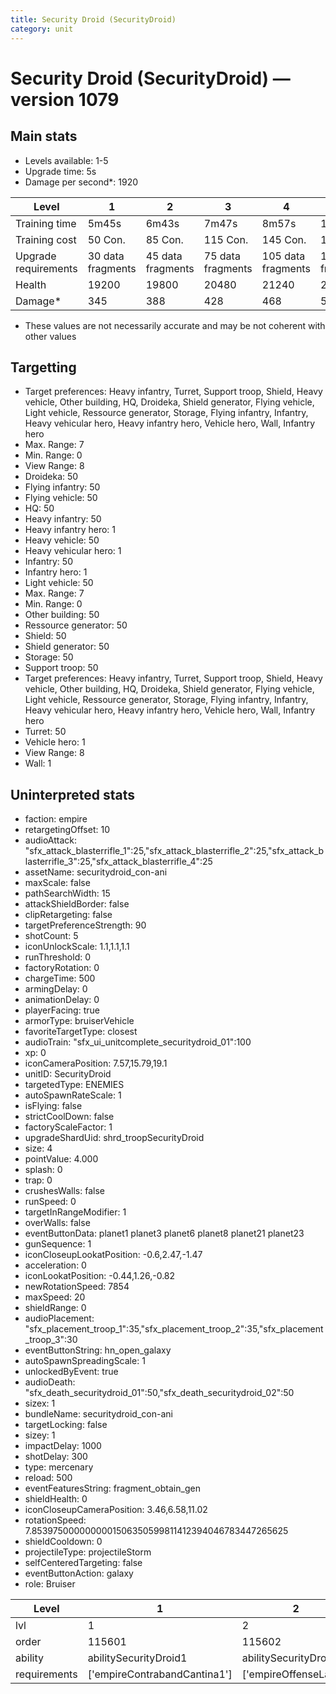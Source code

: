 ```yaml
---
title: Security Droid (SecurityDroid)
category: unit
---
```


# Security Droid (SecurityDroid) — version 1079

## Main stats

  * Levels available: 1-5
  * Upgrade time: 5s
  * Damage per second*: 1920

|Level               |1                |2                |3                |4                 |5                 |
|--------------------|-----------------|-----------------|-----------------|------------------|------------------|
|Training time       |5m45s            |6m43s            |7m47s            |8m57s             |10m13s            |
|Training cost       |50 Con.          |85 Con.          |115 Con.         |145 Con.          |175 Con.          |
|Upgrade requirements|30 data fragments|45 data fragments|75 data fragments|105 data fragments|135 data fragments|
|Health              |19200            |19800            |20480            |21240             |22080             |
|Damage*             |345              |388              |428              |468               |508               |

* These values are not necessarily accurate and may be not coherent with other values

## Targetting

  * Target preferences: Heavy infantry, Turret, Support troop, Shield, Heavy vehicle, Other building, HQ, Droideka, Shield generator, Flying vehicle, Light vehicle, Ressource generator, Storage, Flying infantry, Infantry, Heavy vehicular hero, Heavy infantry hero, Vehicle hero, Wall, Infantry hero
  * Max. Range: 7
  * Min. Range: 0
  * View Range: 8
  * Droideka: 50
  * Flying infantry: 50
  * Flying vehicle: 50
  * HQ: 50
  * Heavy infantry: 50
  * Heavy infantry hero: 1
  * Heavy vehicle: 50
  * Heavy vehicular hero: 1
  * Infantry: 50
  * Infantry hero: 1
  * Light vehicle: 50
  * Max. Range: 7
  * Min. Range: 0
  * Other building: 50
  * Ressource generator: 50
  * Shield: 50
  * Shield generator: 50
  * Storage: 50
  * Support troop: 50
  * Target preferences: Heavy infantry, Turret, Support troop, Shield, Heavy vehicle, Other building, HQ, Droideka, Shield generator, Flying vehicle, Light vehicle, Ressource generator, Storage, Flying infantry, Infantry, Heavy vehicular hero, Heavy infantry hero, Vehicle hero, Wall, Infantry hero
  * Turret: 50
  * Vehicle hero: 1
  * View Range: 8
  * Wall: 1

## Uninterpreted stats

  * faction: empire
  * retargetingOffset: 10
  * audioAttack: "sfx_attack_blasterrifle_1":25,"sfx_attack_blasterrifle_2":25,"sfx_attack_blasterrifle_3":25,"sfx_attack_blasterrifle_4":25
  * assetName: securitydroid_con-ani
  * maxScale: false
  * pathSearchWidth: 15
  * attackShieldBorder: false
  * clipRetargeting: false
  * targetPreferenceStrength: 90
  * shotCount: 5
  * iconUnlockScale: 1.1,1.1,1.1
  * runThreshold: 0
  * factoryRotation: 0
  * chargeTime: 500
  * armingDelay: 0
  * animationDelay: 0
  * playerFacing: true
  * armorType: bruiserVehicle
  * favoriteTargetType: closest
  * audioTrain: "sfx_ui_unitcomplete_securitydroid_01":100
  * xp: 0
  * iconCameraPosition: 7.57,15.79,19.1
  * unitID: SecurityDroid
  * targetedType: ENEMIES
  * autoSpawnRateScale: 1
  * isFlying: false
  * strictCoolDown: false
  * factoryScaleFactor: 1
  * upgradeShardUid: shrd_troopSecurityDroid
  * size: 4
  * pointValue: 4.000
  * splash: 0
  * trap: 0
  * crushesWalls: false
  * runSpeed: 0
  * targetInRangeModifier: 1
  * overWalls: false
  * eventButtonData: planet1 planet3 planet6 planet8 planet21 planet23
  * gunSequence: 1
  * iconCloseupLookatPosition: -0.6,2.47,-1.47
  * acceleration: 0
  * iconLookatPosition: -0.44,1.26,-0.82
  * newRotationSpeed: 7854
  * maxSpeed: 20
  * shieldRange: 0
  * audioPlacement: "sfx_placement_troop_1":35,"sfx_placement_troop_2":35,"sfx_placement_troop_3":30
  * eventButtonString: hn_open_galaxy
  * autoSpawnSpreadingScale: 1
  * unlockedByEvent: true
  * audioDeath: "sfx_death_securitydroid_01":50,"sfx_death_securitydroid_02":50
  * sizex: 1
  * bundleName: securitydroid_con-ani
  * targetLocking: false
  * sizey: 1
  * impactDelay: 1000
  * shotDelay: 300
  * type: mercenary
  * reload: 500
  * eventFeaturesString: fragment_obtain_gen
  * shieldHealth: 0
  * iconCloseupCameraPosition: 3.46,6.58,11.02
  * rotationSpeed: 7.8539750000000001506350599811412394046783447265625
  * shieldCooldown: 0
  * projectileType: projectileStorm
  * selfCenteredTargeting: false
  * eventButtonAction: galaxy
  * role: Bruiser

|Level       |1                           |2                    |3                    |4                    |5                    |
|------------|----------------------------|---------------------|---------------------|---------------------|---------------------|
|lvl         |1                           |2                    |3                    |4                    |5                    |
|order       |115601                      |115602               |115603               |115605               |115606               |
|ability     |abilitySecurityDroid1       |abilitySecurityDroid2|abilitySecurityDroid3|abilitySecurityDroid4|abilitySecurityDroid5|
|requirements|['empireContrabandCantina1']|['empireOffenseLab2']|['empireOffenseLab3']|['empireOffenseLab3']|['empireOffenseLab3']|

